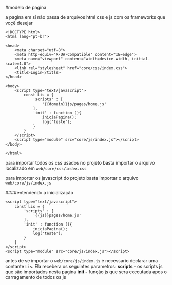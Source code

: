 #modelo de pagina

a pagina em sí não passa de arquivos html css e js com os frameworks que voçê desejar
```
<!DOCTYPE html>
<html lang="pt-br">

<head>
    <meta charset="utf-8">
    <meta http-equiv="X-UA-Compatible" content="IE=edge">
    <meta name="viewport" content="width=device-width, initial-scale=1.0">
    <link rel="stylesheet" href="core/css/index.css">
    <title>Login</title>
</head>

<body>
    <script type="text/javascript">
        const Lis = {
            'scripts' : [
                '{{domain}}js/pages/home.js'
            ],
            'init' : function (){
                iniciaPagina();
                log('teste');
            }
        }
    </script>
    <script type="module" src="core/js/index.js"></script>
</body>

</html>
```

para importar todos os css usados no projeto basta importar o arquivo localizado em ```web/core/css/index.css```

para importar os javascript do projeto basta importar o arquivo ```web/core/js/index.js```

####entendendo a inicialização
```
<script type="text/javascript">
    const Lis = {
        'scripts' : [
            '{{js}}pages/home.js'
        ],
        'init' : function (){
            iniciaPagina();
            log('teste');
        }
    }
</script>
<script type="module" src="core/js/index.js"></script>
```

antes de se importar o ```web/core/js/index.js``` é necessario declarar uma contante ```Lis```. Ela recebera os seguintes parametros:
**scripts -** os scripts js que são importados nesta pagina
**init -** função js que sera executada apos o carragamento de todos os js